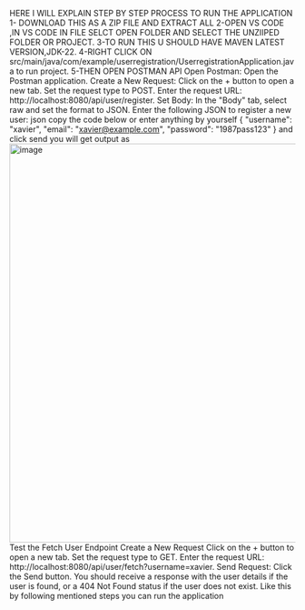 HERE I WILL EXPLAIN STEP BY STEP PROCESS TO RUN THE APPLICATION
1- DOWNLOAD THIS AS A ZIP FILE AND EXTRACT ALL
2-OPEN VS CODE ,IN VS CODE IN FILE SELCT OPEN FOLDER AND SELECT THE UNZIIPED FOLDER OR PROJECT.
3-TO RUN THIS U SHOULD HAVE MAVEN LATEST VERSION,JDK-22.
4-RIGHT CLICK ON src/main/java/com/example/userregistration/UserregistrationApplication.java to run project.
5-THEN OPEN POSTMAN API 
Open Postman:
Open the Postman application.
Create a New Request:
Click on the + button to open a new tab.
Set the request type to POST.
Enter the request URL: http://localhost:8080/api/user/register.
Set Body:
In the "Body" tab, select raw and set the format to JSON.
Enter the following JSON to register a new user:
json
copy the code below or enter anything by yourself
{
  "username": "xavier",
  "email": "xavier@example.com",
  "password": "1987pass123"
} and click send you will get output as
<img width="701" alt="image" src="https://github.com/MithileshwarReddyT/USER-REGISTRATIO-FETCH-DATA-FOR-RFESTFUL-API-USING-SPRING-BOOT/assets/103414606/5e1040f3-886a-47e3-9ba8-a74aa3b8c616">
Test the Fetch User Endpoint
Create a New Request
Click on the + button to open a new tab.
Set the request type to GET.
Enter the request URL: http://localhost:8080/api/user/fetch?username=xavier.
Send Request:
Click the Send button.
You should receive a response with the user details if the user is found, or a 404 Not Found status if the user does not exist.
Like this by following mentioned steps you can run the application



